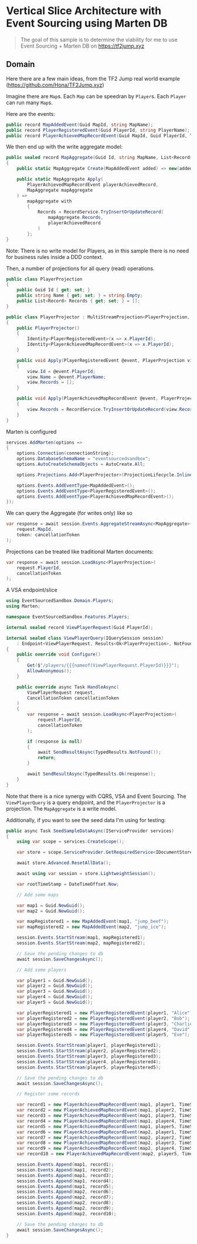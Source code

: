 # Vertical Slice Architecture with Event Sourcing using Marten DB

> The goal of this sample is to determine the viability for me to use Event Sourcing + Marten DB on https://tf2jump.xyz

## Domain

Here there are a few main ideas, from the TF2 Jump real world example (https://github.com/Hona/TF2Jump.xyz)

Imagine there are `Map`s. Each `Map` can be speedran by `Player`s. Each `Player` can run many `Map`s.

Here are the events:

```csharp
public record MapAddedEvent(Guid MapId, string MapName);
public record PlayerRegisteredEvent(Guid PlayerId, string PlayerName);
public record PlayerAchievedMapRecordEvent(Guid MapId, Guid PlayerId, TimeSpan Duration);
```

We then end up with the write aggregate model:

```csharp
public sealed record MapAggregate(Guid Id, string MapName, List<Record> Records)
{
    public static MapAggregate Create(MapAddedEvent added) => new(added.MapId, added.MapName, []);

    public static MapAggregate Apply(
        PlayerAchievedMapRecordEvent playerAchievedRecord,
        MapAggregate mapAggregate
    ) =>
        mapAggregate with
        {
            Records = RecordService.TryInsertOrUpdateRecord(
                mapAggregate.Records,
                playerAchievedRecord
            )
        };
}
```

Note: There is no write model for Players, as in this sample there is no need for business rules inside a DDD context.

Then, a number of projections for all query (read) operations.

```csharp
public class PlayerProjection
{
    public Guid Id { get; set; }
    public string Name { get; set; } = string.Empty;
    public List<Record> Records { get; set; } = [];
}

public class PlayerProjector : MultiStreamProjection<PlayerProjection, Guid>
{
    public PlayerProjector()
    {
        Identity<PlayerRegisteredEvent>(x => x.PlayerId);
        Identity<PlayerAchievedMapRecordEvent>(x => x.PlayerId);
    }

    public void Apply(PlayerRegisteredEvent @event, PlayerProjection view)
    {
        view.Id = @event.PlayerId;
        view.Name = @event.PlayerName;
        view.Records = [];
    }

    public void Apply(PlayerAchievedMapRecordEvent @event, PlayerProjection view)
    {
        view.Records = RecordService.TryInsertOrUpdateRecord(view.Records, @event);
    }
}

```

Marten is configured

```csharp
services.AddMarten(options =>
{
    options.Connection(connectionString);
    options.DatabaseSchemaName = "eventsourcedsandbox";
    options.AutoCreateSchemaObjects = AutoCreate.All;

    options.Projections.Add<PlayerProjector>(ProjectionLifecycle.Inline);

    options.Events.AddEventType<MapAddedEvent>();
    options.Events.AddEventType<PlayerRegisteredEvent>();
    options.Events.AddEventType<PlayerAchievedMapRecordEvent>();
});
```


We can query the Aggregate (for writes only) like so

```csharp
var response = await session.Events.AggregateStreamAsync<MapAggregate>(
    request.MapId,
    token: cancellationToken
);
```

Projections can be treated like traditional Marten documents:

```csharp
var response = await session.LoadAsync<PlayerProjection>(
    request.PlayerId,
    cancellationToken
);
```

A VSA endpoint/slice

```csharp
using EventSourcedSandbox.Domain.Players;
using Marten;

namespace EventSourcedSandbox.Features.Players;

internal sealed record ViewPlayerRequest(Guid PlayerId);

internal sealed class ViewPlayerQuery(IQuerySession session)
    : Endpoint<ViewPlayerRequest, Results<Ok<PlayerProjection>, NotFound>>
{
    public override void Configure()
    {
        Get($"/players/{{{nameof(ViewPlayerRequest.PlayerId)}}}");
        AllowAnonymous();
    }

    public override async Task HandleAsync(
        ViewPlayerRequest request,
        CancellationToken cancellationToken
    )
    {
        var response = await session.LoadAsync<PlayerProjection>(
            request.PlayerId,
            cancellationToken
        );

        if (response is null)
        {
            await SendResultAsync(TypedResults.NotFound());
            return;
        }

        await SendResultAsync(TypedResults.Ok(response));
    }
}
```

Note that there is a nice synergy with CQRS, VSA and Event Sourcing. The `ViewPlayerQuery` is a query endpoint, and the `PlayerProjector` is a projection. The `MapAggregate` is a write model.

Additionally, if you want to see the seed data I'm using for testing:

```csharp
public async Task SeedSampleDataAsync(IServiceProvider services)
{
    using var scope = services.CreateScope();

    var store = scope.ServiceProvider.GetRequiredService<IDocumentStore>();

    await store.Advanced.ResetAllData();

    await using var session = store.LightweightSession();

    var rootTimeStamp = DateTimeOffset.Now;

    // Add some maps

    var map1 = Guid.NewGuid();
    var map2 = Guid.NewGuid();

    var mapRegistered1 = new MapAddedEvent(map1, "jump_beef");
    var mapRegistered2 = new MapAddedEvent(map2, "jump_ice");

    session.Events.StartStream(map1, mapRegistered1);
    session.Events.StartStream(map2, mapRegistered2);

    // Save the pending changes to db
    await session.SaveChangesAsync();

    // Add some players

    var player1 = Guid.NewGuid();
    var player2 = Guid.NewGuid();
    var player3 = Guid.NewGuid();
    var player4 = Guid.NewGuid();
    var player5 = Guid.NewGuid();

    var playerRegistered1 = new PlayerRegisteredEvent(player1, "Alice");
    var playerRegistered2 = new PlayerRegisteredEvent(player2, "Bob");
    var playerRegistered3 = new PlayerRegisteredEvent(player3, "Charlie");
    var playerRegistered4 = new PlayerRegisteredEvent(player4, "David");
    var playerRegistered5 = new PlayerRegisteredEvent(player5, "Eve");

    session.Events.StartStream(player1, playerRegistered1);
    session.Events.StartStream(player2, playerRegistered2);
    session.Events.StartStream(player3, playerRegistered3);
    session.Events.StartStream(player4, playerRegistered4);
    session.Events.StartStream(player5, playerRegistered5);

    // Save the pending changes to db
    await session.SaveChangesAsync();

    // Register some records

    var record1 = new PlayerAchievedMapRecordEvent(map1, player1, TimeSpan.FromSeconds(1000));
    var record2 = new PlayerAchievedMapRecordEvent(map1, player2, TimeSpan.FromSeconds(900));
    var record3 = new PlayerAchievedMapRecordEvent(map1, player3, TimeSpan.FromSeconds(800));
    var record4 = new PlayerAchievedMapRecordEvent(map1, player4, TimeSpan.FromSeconds(700));
    var record5 = new PlayerAchievedMapRecordEvent(map1, player5, TimeSpan.FromSeconds(600));
    var record6 = new PlayerAchievedMapRecordEvent(map2, player1, TimeSpan.FromSeconds(500));
    var record7 = new PlayerAchievedMapRecordEvent(map2, player2, TimeSpan.FromSeconds(400));
    var record8 = new PlayerAchievedMapRecordEvent(map2, player3, TimeSpan.FromSeconds(300));
    var record9 = new PlayerAchievedMapRecordEvent(map2, player4, TimeSpan.FromSeconds(200));
    var record10 = new PlayerAchievedMapRecordEvent(map2, player5, TimeSpan.FromSeconds(100));

    session.Events.Append(map1, record1);
    session.Events.Append(map1, record2);
    session.Events.Append(map1, record3);
    session.Events.Append(map1, record4);
    session.Events.Append(map1, record5);
    session.Events.Append(map2, record6);
    session.Events.Append(map2, record7);
    session.Events.Append(map2, record8);
    session.Events.Append(map2, record9);
    session.Events.Append(map2, record10);

    // Save the pending changes to db
    await session.SaveChangesAsync();
}
```